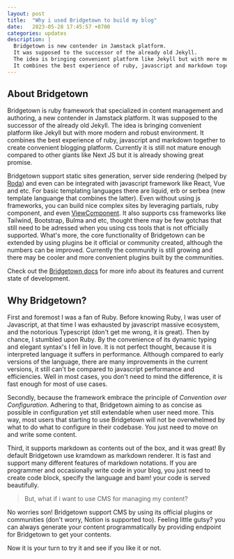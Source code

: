 ```yaml
---
layout: post
title:  "Why i used Bridgetown to build my blog"
date:   2023-05-28 17:45:57 +0700
categories: updates
description: |
  Bridgetown is new contender in Jamstack platform. 
  It was supposed to the successor of the already old Jekyll. 
  The idea is bringing convenient platform like Jekyll but with more modern and robust environment.
  It combines the best experience of ruby, javascript and markdown together to create convenient blogging platform
---
```

## About Bridgetown

Bridgetown is ruby framework that specialized in content management and authoring, a new contender in Jamstack platform. It was supposed to the successor of the already old Jekyll. The idea is bringing convenient platform like Jekyll but with more modern and robust environment.
It combines the best experience of ruby, javascript and markdown together to create convenient blogging platform. Currently it is still not mature enough compared to other giants like Next JS but it is already showing great promise.

Bridgetown support static sites generation, server side rendering (helped by [Roda](https://github.com/jeremyevans/roda)) and even can be integrated with javascript framework like React, Vue and etc. For basic templating languages there are liquid, erb or serbea (new template languange that combines the latter). 
Even without using js frameworks, you can build nice complex sites by leveraging partials, ruby component, and even [ViewComponent](https://github.com/ViewComponent/view_component). It also supports css frameworks like Tailwind, Bootstrap, Bulma and etc, thought there may be few gotchas that still need to be adressed when you using css tools that is not officially supported.
What's more, the core functionality of Bridgetown can be extended by using plugins be it official or community created, although the numbers can be improved. Currently the community is still growing and there may be cooler and more convenient plugins built by the communities.

Check out the [Bridgetown docs](https://www.bridgetownrb.com/) for more info about its features and current state of development.

## Why Bridgetown?

First and foremost I was a fan of Ruby. Before knowing Ruby, I was user of Javascript, at that time I was exhausted by javascript massive ecosystem, and the notorious Typescript (don't get me wrong, it is great). 
Then by chance, I stumbled upon Ruby. By the convenience of its dynamic typing and elegant syntax's I fell in love. It is not perfect thought, because it is interpreted language it suffers in performance. Although compared to early versions of the language, there are many improvements in the current versions, it still can't be compared to javascript performance and efficiencies.
Well in most cases, you don't need to mind the difference, it is fast enough for most of use cases.

Secondly, because the framework embrace the principle of *Convention over Configuration*. Adhering to that, Bridgetown aiming to as concise as possible in configuration yet still extendable when user need more. 
This way, most users that starting to use Bridgetown will not be overwhelmed by what to do what to configure in their codebase. You just need to move on and write some content.

Third, it supports markdown as contents out of the box, and it was great! By default Bridgetown use kramdown as markdown renderer.
It is fast and support many different features of markdown notations. If you are programmer and occasionally write code in your blog, you just need to create code block, specify the language and bam! your code is served beautifully.

> But, what if i want to use CMS for managing my content?

No worries son! Bridgetown support CMS by using its official plugins or communities (don't worry, Notion is supported too). Feeling little gutsy? you can always generate your content programmatically by providing endpoint for Bridgetown to get your contents.

Now it is your turn to try it and see if you like it or not.